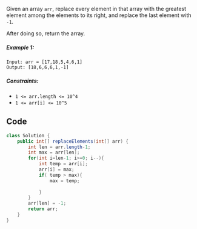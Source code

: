 Given an array `arr`, replace every element in that array with the greatest element among the elements to its right, and replace the last element with `-1`.

After doing so, return the array.

##### Example 1:
```
Input: arr = [17,18,5,4,6,1]
Output: [18,6,6,6,1,-1]
```

##### Constraints:

- `1 <= arr.length <= 10^4`
- `1 <= arr[i] <= 10^5`

## Code
```java
class Solution {
    public int[] replaceElements(int[] arr) {
        int len = arr.length-1;
        int max = arr[len];
        for(int i=len-1; i>=0; i--){
            int temp = arr[i];
            arr[i] = max;
            if( temp > max){
                max = temp;
                
            }
        }
        arr[len] = -1;
        return arr;
    }
}
```
